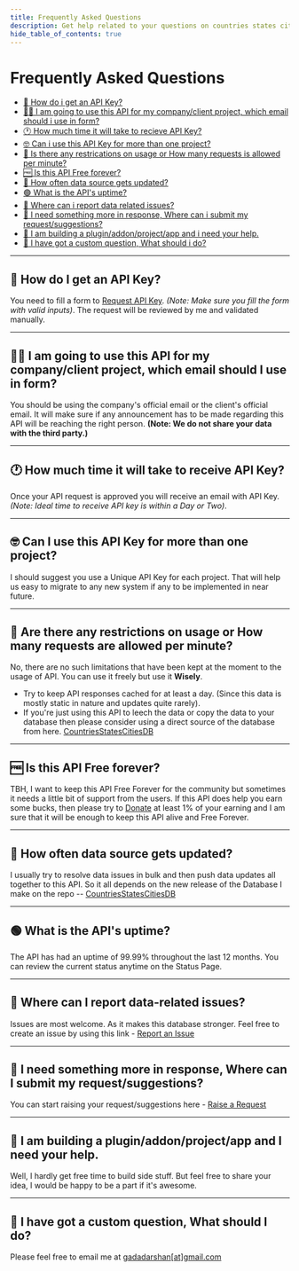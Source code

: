 ```yaml
---
title: Frequently Asked Questions
description: Get help related to your questions on countries states cities api here.
hide_table_of_contents: true
---
```


# Frequently Asked Questions

  - [🔑 How do i get an API Key?](#-how-do-i-get-an-api-key)
  - [👨‍💻 I am going to use this API for my company/client project, which email should i use in form?](#-i-am-going-to-use-this-api-for-my-companyclient-project-which-email-should-i-use-in-form)
  - [🕐 How much time it will take to recieve API Key?](#-how-much-time-it-will-take-to-receive-api-key)
  - [🤓 Can i use this API Key for more than one project?](#-can-i-use-this-api-key-for-more-than-one-project)
  - [🔞 Is there any restrications on usage or How many requests is allowed per minute?](#-are-there-any-restrictions-on-usage-or-how-many-requests-are-allowed-per-minute)
  - [🆓 Is this API Free forever?](#-is-this-api-free-forever)
  - [🤔 How often data source gets updated?](#-how-often-data-source-gets-updated)
  - [🟢 What is the API's uptime?](#-what-is-the-apis-uptime)
  - [📝 Where can i report data related issues?](#-where-can-i-report-data-related-issues)
  - [🍕 I need something more in response, Where can i submit my request/suggestions?](#-i-need-something-more-in-response-where-can-i-submit-my-requestsuggestions)
  - [🙏 I am building a plugin/addon/project/app and i need your help.](#-i-am-building-a-pluginaddonprojectapp-and-i-need-your-help)
  - [🤷 I have got a custom question, What should i do?](#-i-have-got-a-custom-question-what-should-i-do)

---
## 🔑 How do I get an API Key?

You need to fill a form to [Request API Key](https://countrystatecity.in/request).
_(Note: Make sure you fill the form with valid inputs)_.
The request will be reviewed by me and validated manually.

---
## 👨‍💻 I am going to use this API for my company/client project, which email should I use in form?

You should be using the company's official email or the client's official email. It will make sure if any announcement has to be made regarding this API will be reaching the right person. __(Note: We do not share your data with the third party.)__

---
## 🕐 How much time it will take to receive API Key?

Once your API request is approved you will receive an email with API Key. _(Note: Ideal time to receive API key is within a Day or Two)_.

---
## 🤓 Can I use this API Key for more than one project?

I should suggest you use a Unique API Key for each project. That will help us easy to migrate to any new system if any to be implemented in near future.

---
## 🔞 Are there any restrictions on usage or How many requests are allowed per minute?

No, there are no such limitations that have been kept at the moment to the usage of API. You can use it freely but use it **Wisely**.
* Try to keep API responses cached for at least a day. (Since this data is mostly static in nature and updates quite rarely).
* If you're just using this API to leech the data or copy the data to your database then please consider using a direct source of the database from here. [CountriesStatesCitiesDB](https://github.com/dr5hn/countries-states-cities-database)

---
## 🆓 Is this API Free forever?

TBH, I want to keep this API Free Forever for the community but sometimes it needs a little bit of support from the users. If this API does help you earn some bucks, then please try to [Donate](https://countrystatecity.in/donate) at least 1% of your earning and I am sure that it will be enough to keep this API alive and Free Forever.

---
## 🤔 How often data source gets updated?

I usually try to resolve data issues in bulk and then push data updates all together to this API. So it all depends on the new release of the Database I make on the repo -- [CountriesStatesCitiesDB](https://github.com/dr5hn/countries-states-cities-database)

---
## 🟢 What is the API's uptime?

The API has had an uptime of 99.99% throughout the last 12 months. You can review the current status anytime on the Status Page.

---
## 📝 Where can I report data-related issues?

Issues are most welcome. As it makes this database stronger. Feel free to create an issue by using this link - [Report an Issue](https://github.com/dr5hn/countries-states-cities-database/issues/new)

---
## 🍕 I need something more in response, Where can I submit my request/suggestions?

You can start raising your request/suggestions here - [Raise a Request](https://github.com/dr5hn/countries-states-cities-database/discussions/151)

---
## 🙏 I am building a plugin/addon/project/app and I need your help.

Well, I hardly get free time to build side stuff. But feel free to share your idea, I would be happy to be a part if it's awesome.

---
## 🤷 I have got a custom question, What should I do?

Please feel free to email me at [gadadarshan[at]gmail.com](mailto:gadadarshan@gmail.com)

